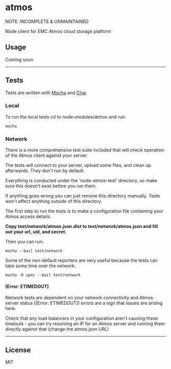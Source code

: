 # atmos

NOTE: INCOMPLETE & UNMAINTAINED  

Node client for EMC Atmos cloud storage platform  

## Usage

Coming soon

---

## Tests

Tests are written with [Mocha](http://visionmedia.github.io/mocha) and [Chai](http://chaijs.com/).

### Local

To run the local tests cd to node-modules/atmos and run:

    mocha

### Network

There is a more comprehensive test suite included that will check operation of the Atmos client against your server.

The tests will connect to your server, upload some files, and clean up afterwards. They don't run by default.

Everything is conducted under the 'node-atmos-test' directory, so make sure this doesn't exist before you run them. 

If anything goes wrong you can just remove this directory manually. Tests won't affect anything outside of this directory.

The first step to run the tests is to make a configuration file containing your Atmos access details.

__Copy test/network/atmos.json.dist to test/network/atmos.json and fill out your url, uid, and secret.__

Then you can run:

    mocha --bail test/network

Some of the non-default reporters are very useful because the tests can take some time over the network:

    mocha -R spec --bail test/network

#### [Error: ETIMEDOUT]

Network tests are dependent on your network connectivity and Atmos server status ([Error: ETIMEDOUT]) errors are a sign that issues are arising here.

Check that any load balancers in your configuration aren't causing these timeouts - you can try resolving an IP for an Atmos server and running them directly against that (change the atmos.json URL)

---

## License

MIT
